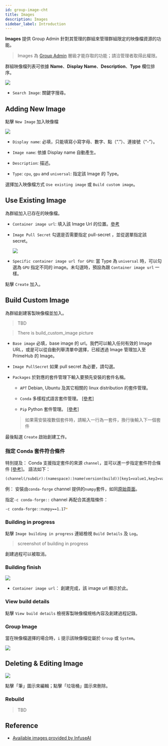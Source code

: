 ```yaml
---
id: group-image-cht
title: Images
description: Images
sidebar_label: Introduction
---
```


**Images** 提供 Group Admin 針對其管理的群組來管理群組限定的映像檔資源的功能。

>Images 為 [Group Admin](guide_manual/admin-group-cht#members) 層級才能存取的功能；請洽管理者取得此權限。

群組映像檔列表可依據 **Name**、**Display Name**、**Description**、**Type** 欄位排序。

![](assets/group-image-list.png)


+ `Search Image`: 關鍵字搜尋。

## Adding New Image

點擊 `New Image` 加入映像檔

![](assets/group-image-new.png)


+ `Display name`: 必填，只能填寫小寫字母、數字、點（“.”）、連接號（“-”）。

+ `Image name`: 依據 Display name 自動產生。

+ `Description`: 描述。

+ `Type`: `cpu`, `gpu` and `universal`: 指定該 Image 的 Type。

選擇加入映像檔方式 `Use existing image` 或 `Build custom image`。

## Use Existing Image

為群組加入已存在的映像檔。

+ `Container image url`: 填入該 Image Url 的位置。[參考](#reference)

+ `Image Pull Secret` 勾選是否需要指定 pull-secret ，並從選單指定該 secret。

   ![](assets/images_pull_secret_v26.png)

+ `Specific container image url for GPU`: 當 Type 為 `universal` 時，可以勾選為 `GPU` 指定不同的 image。未勾選時，預設為跟 `Container image url` 一樣。

點擊 `Create` 加入。

## Build Custom Image

為群組創建客製映像檔並加入。

>TBD

>There is build_custom_image picture

+ `Base image` 必填，base image 的 url。我們可以輸入任何有效的 Image URL，或是可以從自動列舉清單中選擇，已經透過 Image 管理加入至 PrimeHub 的 Image。

+ `Image PullSecret` 如果 pull secret 為必要，請勾選。

+ `Packages` 於對應的套件管理下輸入要預先安裝的套件名稱。

  + `APT` Debian, Ubuntu 及其它相關的 linux distribution 的套件管理。

  + `Conda` 多樣程式語言套件管理。 [[參考]](https://docs.conda.io/projects/conda/en/latest/user-guide/tasks/manage-pkgs.html#installing-packages)

  + `Pip`  Python 套件管理。 [[參考]](https://packaging.python.org/tutorials/installing-packages/#use-pip-for-installing)

   > 如果需安裝複數個套件時，請輸入一行為一套件，換行後輸入下一個套件

最後點選 `Create` 啟始創建工作。

### 指定 Conda 套件符合條件

特別提及： Conda 支援指定套件的來源 `channel`，並可以進一步指定套件符合條件 [[參考]](https://docs.conda.io/projects/conda-build/en/latest/resources/package-spec.html#package-match-specifications)。 語法如下：

```txt
(channel(/subdir):(namespace):)name(version(build))[key1=value1,key2=value2]
```

例： 安裝由`conda-forge` channel 提供的`numpy`套件，如同[原始頁面](https://anaconda.org/conda-forge/numpy)。

指定`-c conda-forge::` channel 再配合其進階條件：

```bash
-c conda-forge::numpy==1.17*
```

### Building in progress

點擊 `Image building in progress` 連結檢視 `Build Details` 及 `Log`。

> screenshot of building in progress

創建過程可以被取消。

### Building finish

![](assets/build_img_url.png)

+ `Container image url`： 創建完成，該 image url 顯示於此。

### View build details

點擊 `View build details` 檢視客製映像檔規格內容及創建過程記錄。

### Group Image

當在映像檔選擇的場合時，`i` 提示該映像檔從屬於 `Group` 或 `System`。

![](assets/group-image-hint.png)

## Deleting & Editing Image

![](assets/actions.png)

點擊「筆」圖示來編輯；點擊「垃圾桶」圖示來刪除。

### Rebuild

>TBD

## Reference

+ [Available images provided by InfuseAI](guide_manual/images-list)